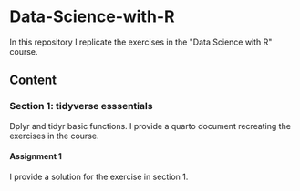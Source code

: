 # Data-Science-with-R
In this repository I replicate the exercises in the "Data Science with R" course. 

## Content
### Section 1: tidyverse esssentials
Dplyr and tidyr basic functions. 
I provide a quarto document recreating the exercises in the course. 
#### Assignment 1
I provide a solution for the exercise in section 1.



